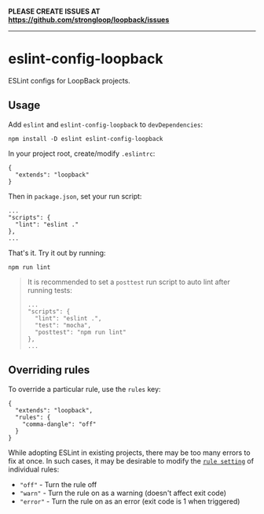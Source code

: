 **PLEASE CREATE ISSUES AT https://github.com/strongloop/loopback/issues**

---

# eslint-config-loopback

ESLint configs for LoopBack projects.

## Usage

Add `eslint` and `eslint-config-loopback` to `devDependencies`:

```
npm install -D eslint eslint-config-loopback
```

In your project root, create/modify `.eslintrc`:

```
{
  "extends": "loopback"
}
```

Then in `package.json`, set your run script:

```
...
"scripts": {
  "lint": "eslint ."
},
...
```

That's it. Try it out by running:

```
npm run lint
```

> It is recommended to set a `posttest` run script to auto lint after
> running tests:
>
> ```
> ...
> "scripts": {
>   "lint": "eslint .",
>   "test": "mocha",
>   "posttest": "npm run lint"
> },
> ...
> ```

## Overriding rules

To override a particular rule, use the `rules` key:

```
{
  "extends": "loopback",
  "rules": {
    "comma-dangle": "off"
  }
}
```

While adopting ESLint in existing projects, there may be too many errors to fix
at once. In such cases, it may be desirable to modify the [`rule setting`](http://eslint.org/docs/user-guide/configuring.html#configuring-rules)
of individual rules:

- `"off"` - Turn the rule off
- `"warn"` - Turn the rule on as a warning (doesn't affect exit code)
- `"error"` - Turn the rule on as an error (exit code is 1 when triggered)
